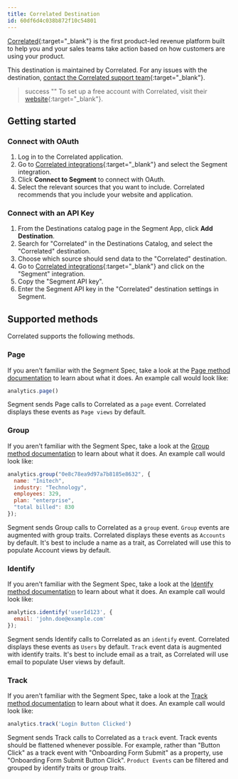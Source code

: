 ```yaml
---
title: Correlated Destination
id: 60df6d4c038b872f10c54801
---
```


[Correlated](https://www.getcorrelated.com/?utm_source=segmentio&utm_medium=docs&utm_campaign=partners){:target="_blank"} is the first product-led revenue platform built to help you and your sales teams take action based on how customers are using your product.

This destination is maintained by Correlated. For any issues with the destination, [contact the Correlated support team](mailto:support@getcorrelated.com){:target="_blank"}.

> success ""
> To set up a free account with Correlated, visit their [website](https://docs.getcorrelated.com/docs/setting-up-your-account){:target="_blank"}.

## Getting started

### Connect with OAuth
1. Log in to the Correlated application. 
2. Go to [Correlated integrations](https://app.getcorrelated.com/integrations){:target="_blank"} and select the Segment integration.
3. Click **Connect to Segment** to connect with OAuth. 
4. Select the relevant sources that you want to include. Correlated recommends that you include your website and application.

### Connect with an API Key
1. From the Destinations catalog page in the Segment App, click **Add Destination**.
2. Search for "Correlated" in the Destinations Catalog, and select the "Correlated" destination.
3. Choose which source should send data to the "Correlated" destination.
4. Go to [Correlated integrations](https://app.getcorrelated.com/integrations){:target="_blank"} and click on the "Segment" integration.
5. Copy the "Segment API key".
6. Enter the Segment API key in the "Correlated" destination settings in Segment.

## Supported methods

Correlated supports the following methods. 

### Page

If you aren't familiar with the Segment Spec, take a look at the [Page method documentation](/docs/connections/spec/page/) to learn about what it does. An example call would look like:

```js
analytics.page()
```

Segment sends Page calls to Correlated as a `page` event. Correlated displays these events as `Page views` by default. 


### Group

If you aren't familiar with the Segment Spec, take a look at the [Group method documentation](/docs/connections/spec/group/) to learn about what it does. An example call would look like:
```js
analytics.group("0e8c78ea9d97a7b8185e8632", {
  name: "Initech",
  industry: "Technology",
  employees: 329,
  plan: "enterprise",
  "total billed": 830
});
```

Segment sends Group calls to Correlated as a `group` event. `Group` events are augmented with group traits. Correlated displays these events as `Accounts` by default. It's best to include a name as a trait, as Correlated will use this to populate Account views by default.

### Identify

If you aren't familiar with the Segment Spec, take a look at the [Identify method documentation](/docs/connections/spec/identify/) to learn about what it does. An example call would look like:

```js
analytics.identify('userId123', {
  email: 'john.doe@example.com'
});
```

Segment sends Identify calls to Correlated as an `identify` event. Correlated displays these events as `Users` by default. `Track` event data is augmented with identify traits. It's best to include email as a trait, as Correlated will use email to populate User views by default. 

### Track

If you aren't familiar with the Segment Spec, take a look at the [Track method documentation](/docs/connections/spec/track/) to learn about what it does. An example call would look like:

```js
analytics.track('Login Button Clicked')
```

Segment sends Track calls to Correlated as a `track` event. Track events should be flattened whenever possible. For example, rather than "Button Click" as a track event with "Onboarding Form Submit" as a property, use "Onboarding Form Submit Button Click". `Product Events` can be filtered and grouped by identify traits or group traits. 

